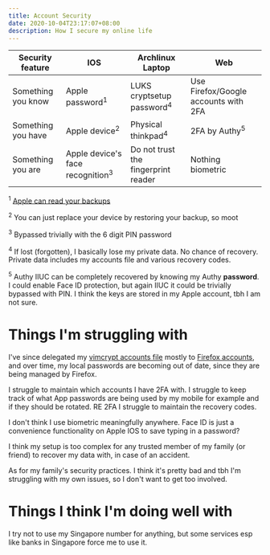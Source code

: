 ```yaml
---
title: Account Security
date: 2020-10-04T23:17:07+08:00
description: How I secure my online life
---
```

<table>
<thead>
<tr>
<th>Security feature</th>
<th>IOS</th>
<th>Archlinux Laptop</th>
<th>Web</th>
</tr>
</thead>
<tbody>
<tr>
<td>Something you know</td>
<td>Apple password<sup>1</sup></td>
<td>LUKS cryptsetup password<sup>4</sup></td>
<td>Use Firefox/Google accounts with 2FA</td>
</tr>
<tr>
<td>Something you have</td>
<td>Apple device<sup>2</sup></td>
<td>Physical thinkpad<sup>4</sup></td>
<td>2FA by Authy<sup>5</sup></td>
</tr>
<tr>
<td>Something you are</td>
<td>Apple device's face recognition<sup>3</sup></td>
<td>Do not trust the fingerprint reader</td>
<td>Nothing biometric</td>
</tr>
</tbody>
</table>

<sup>1</sup> [Apple can read your backups](https://www.youtube.com/watch?v=OwbFlUldZ0U)

<sup>2</sup> You can just replace your device by restoring your backup, so moot

<sup>3</sup> Bypassed trivially with the 6 digit PIN password

<sup>4</sup> If lost (forgotten), I basically lose my private data. No chance of recovery. Private data includes my accounts file and various recovery codes.

<sup>5</sup> Authy IIUC can be completely recovered by knowing my Authy **password**. I could enable Face ID protection, but again IIUC it could be trivially bypassed with PIN. I think the keys are stored in my Apple account, tbh I am not sure.

# Things I'm struggling with

I've since delegated my [vimcrypt accounts
file](https://www.youtube.com/watch?v=WFcdan1UD-0) mostly to [Firefox
accounts](https://s.natalian.org/2020-10-04/1601824182_1920x1080.png), and over
time, my local passwords are becoming out of date, since they are being managed
by Firefox.

I struggle to maintain which accounts I have 2FA with. I struggle to keep track
of what App passwords are being used by my mobile for example and if they
should be rotated. RE 2FA I struggle to maintain the recovery codes.

I don't think I use biometric meaningfully anywhere. Face ID is just a
convenience functionality on Apple IOS to save typing in a password?

I think my setup is too complex for any trusted member of my family (or friend)
to recover my data with, in case of an accident.

As for my family's security practices. I think it's pretty bad and tbh I'm
struggling with my own issues, so I don't want to get too involved.

# Things I think I'm doing well with

I try not to use my Singapore number for anything, but some services esp like
banks in Singapore force me to use it.
